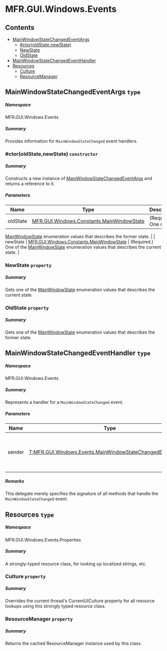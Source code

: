 <a name='assembly'></a>
# MFR.GUI.Windows.Events

## Contents

- [MainWindowStateChangedEventArgs](#T-MFR-GUI-Windows-Events-MainWindowStateChangedEventArgs 'MFR.GUI.Windows.Events.MainWindowStateChangedEventArgs')
  - [#ctor(oldState,newState)](#M-MFR-GUI-Windows-Events-MainWindowStateChangedEventArgs-#ctor-MFR-GUI-Windows-Constants-MainWindowState,MFR-GUI-Windows-Constants-MainWindowState- 'MFR.GUI.Windows.Events.MainWindowStateChangedEventArgs.#ctor(MFR.GUI.Windows.Constants.MainWindowState,MFR.GUI.Windows.Constants.MainWindowState)')
  - [NewState](#P-MFR-GUI-Windows-Events-MainWindowStateChangedEventArgs-NewState 'MFR.GUI.Windows.Events.MainWindowStateChangedEventArgs.NewState')
  - [OldState](#P-MFR-GUI-Windows-Events-MainWindowStateChangedEventArgs-OldState 'MFR.GUI.Windows.Events.MainWindowStateChangedEventArgs.OldState')
- [MainWindowStateChangedEventHandler](#T-MFR-GUI-Windows-Events-MainWindowStateChangedEventHandler 'MFR.GUI.Windows.Events.MainWindowStateChangedEventHandler')
- [Resources](#T-MFR-GUI-Windows-Events-Properties-Resources 'MFR.GUI.Windows.Events.Properties.Resources')
  - [Culture](#P-MFR-GUI-Windows-Events-Properties-Resources-Culture 'MFR.GUI.Windows.Events.Properties.Resources.Culture')
  - [ResourceManager](#P-MFR-GUI-Windows-Events-Properties-Resources-ResourceManager 'MFR.GUI.Windows.Events.Properties.Resources.ResourceManager')

<a name='T-MFR-GUI-Windows-Events-MainWindowStateChangedEventArgs'></a>
## MainWindowStateChangedEventArgs `type`

##### Namespace

MFR.GUI.Windows.Events

##### Summary

Provides information for `MainWindowStateChanged` event handlers.

<a name='M-MFR-GUI-Windows-Events-MainWindowStateChangedEventArgs-#ctor-MFR-GUI-Windows-Constants-MainWindowState,MFR-GUI-Windows-Constants-MainWindowState-'></a>
### #ctor(oldState,newState) `constructor`

##### Summary

Constructs a new instance of
[MainWindowStateChangedEventArgs](#T-MFR-GUI-Windows-Events-MainWindowStateChangedEventArgs 'MFR.GUI.Windows.Events.MainWindowStateChangedEventArgs') and
returns a reference to it.

##### Parameters

| Name | Type | Description |
| ---- | ---- | ----------- |
| oldState | [MFR.GUI.Windows.Constants.MainWindowState](#T-MFR-GUI-Windows-Constants-MainWindowState 'MFR.GUI.Windows.Constants.MainWindowState') | (Required.) One of the
[MainWindowState](#T-MFR-GUI-Windows-Constants-MainWindowState 'MFR.GUI.Windows.Constants.MainWindowState') enumeration values
that describes the former state. |
| newState | [MFR.GUI.Windows.Constants.MainWindowState](#T-MFR-GUI-Windows-Constants-MainWindowState 'MFR.GUI.Windows.Constants.MainWindowState') | (Required.) One of the
[MainWindowState](#T-MFR-GUI-Windows-Constants-MainWindowState 'MFR.GUI.Windows.Constants.MainWindowState') enumeration values
that describes the current state. |

<a name='P-MFR-GUI-Windows-Events-MainWindowStateChangedEventArgs-NewState'></a>
### NewState `property`

##### Summary

Gets one of the [MainWindowState](#T-MFR-GUI-Windows-Constants-MainWindowState 'MFR.GUI.Windows.Constants.MainWindowState')
enumeration values that describes the current state.

<a name='P-MFR-GUI-Windows-Events-MainWindowStateChangedEventArgs-OldState'></a>
### OldState `property`

##### Summary

Gets one of the [MainWindowState](#T-MFR-GUI-Windows-Constants-MainWindowState 'MFR.GUI.Windows.Constants.MainWindowState')
enumeration values that describes the former state.

<a name='T-MFR-GUI-Windows-Events-MainWindowStateChangedEventHandler'></a>
## MainWindowStateChangedEventHandler `type`

##### Namespace

MFR.GUI.Windows.Events

##### Summary

Represents a handler for a `MainWindowStateChanged` event.

##### Parameters

| Name | Type | Description |
| ---- | ---- | ----------- |
| sender | [T:MFR.GUI.Windows.Events.MainWindowStateChangedEventHandler](#T-T-MFR-GUI-Windows-Events-MainWindowStateChangedEventHandler 'T:MFR.GUI.Windows.Events.MainWindowStateChangedEventHandler') | Reference to the instance of the object that raised the event. |

##### Remarks

This delegate merely specifies the signature of all methods that handle the
`MainWindowStateChanged` event.

<a name='T-MFR-GUI-Windows-Events-Properties-Resources'></a>
## Resources `type`

##### Namespace

MFR.GUI.Windows.Events.Properties

##### Summary

A strongly-typed resource class, for looking up localized strings, etc.

<a name='P-MFR-GUI-Windows-Events-Properties-Resources-Culture'></a>
### Culture `property`

##### Summary

Overrides the current thread's CurrentUICulture property for all
  resource lookups using this strongly typed resource class.

<a name='P-MFR-GUI-Windows-Events-Properties-Resources-ResourceManager'></a>
### ResourceManager `property`

##### Summary

Returns the cached ResourceManager instance used by this class.
